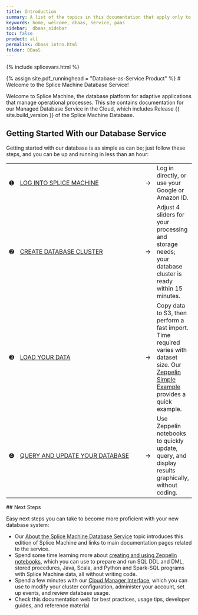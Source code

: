 ```yaml
---
title: Introduction
summary: A list of the topics in this documentation that apply only to our database-as-a-service; these topics do not apply to our on-premise product product.
keywords: home, welcome, dbaas, Service, paas
sidebar:  dbaas_sidebar
toc: false
product: all
permalink: dbaas_intro.html
folder: DBaaS
---
```

{% include splicevars.html %} <section>
<div class="TopicContent" data-swiftype-index="true" markdown="1">
{% assign site.pdf_runninghead = "Database-as-Service Product" %}
# Welcome to the Splice Machine Database Service!

Welcome to Splice Machine, the database platform for adaptive
applications that manage operational processes. This site contains
documentation for our <span class="ConsoleLink">Managed Database Service
in the Cloud</span>, which includes Release {{ site.build_version }} of the Splice Machine Database.

## Getting Started With our Database Service

Getting started with our database is as simple as can be; just follow
these steps, and you can be up and running in less than an hour:

<table class="noBorder">
                <col />
                <col width="350px" />
                <col />
				<col />
                <tbody>
                    <tr>
                        <td class="DbaasIntroNum">➊</td>
                        <td class="DbaasIntroStep"><a href="dbaas_cm_login.html">LOG INTO SPLICE MACHINE</a></td>
						<td class="DbaasIntroArrow">→</td>
                        <td class="DbaasIntroDesc">Log in directly, or use your Google or Amazon ID.</td>
                    </tr>
					<tr>
                        <td class="DbaasIntroNum">➋</td>
                        <td class="DbaasIntroStep"><a href="dbaas_cm_initialstartup.html">CREATE DATABASE CLUSTER</a></td>
						<td class="DbaasIntroArrow">→</td>
                        <td class="DbaasIntroDesc">Adjust 4 sliders for your processing and storage needs; your database cluster is ready within 15 minutes.</td>
                    </tr>
                    <tr>
                        <td class="DbaasIntroNum">➌</td>
                        <td class="DbaasIntroStep"><a href="dbaas_zep_simple.html">LOAD YOUR DATA</a></td>
						<td class="DbaasIntroArrow">→</td>
                        <td class="DbaasIntroDesc">Copy data to S3, then perform a fast import. Time required varies with dataset size. Our <a href="dbaas_zep_simple.html">Zeppelin Simple Example</a> provides a quick example.</td>
                    </tr>
                    <tr>
                        <td class="DbaasIntroNum">➍</td>
                        <td class="DbaasIntroStep"><a href="dbaas_zep_getstarted.html">QUERY AND UPDATE YOUR DATABASE</a></td>
						<td class="DbaasIntroArrow">→</td>
                        <td class="DbaasIntroDesc">Use Zeppelin notebooks to quickly update, query, and display results graphically, without coding.</td>
                    </tr>
                </tbody>
            </table>
## Next Steps

Easy next steps you can take to become more proficient with your new
database system:

* Our [About the Splice Machine Database Service](dbaas_about.html)
  topic introduces this edition of Splice Machine and links to main
  documentation pages related to the service.
* Spend some time learning more about [creating and using Zeppelin
  notebooks](dbaas_zep_getstarted.html), which you can use to prepare
  and run SQL DDL and DML, stored procedures, Java, Scala, and Python
  and Spark-SQL programs with Splice Machine data, all without writing
  code.
* Spend a few minutes with our [Cloud Manager
  Interface](dbaas_cm_intro.html), which you can use to modify your
  cluster configuration, administer your account, set up events, and
  review database usage.
* Check this documentation web for best practices, usage tips, developer
  guides, and reference material

</div>
</section>
